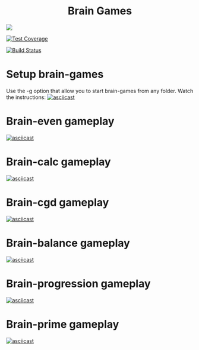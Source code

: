 <h1 align="center">Brain Games</h1>

<a align="center" href="https://codeclimate.com/github/Frank-Kawp/project-lvl1-s340/test_coverage"><img src="https://api.codeclimate.com/v1/badges/56879cd3669d3186baf0/test_coverage" /></a>

[![Test Coverage](https://api.codeclimate.com/v1/badges/56879cd3669d3186baf0/test_coverage)](https://codeclimate.com/github/Frank-Kawp/project-lvl1-s340/test_coverage)

[![Build Status](https://travis-ci.com/Frank-Kawp/project-lvl1-s340.svg?branch=master)](https://travis-ci.com/Frank-Kawp/project-lvl1-s340)


# Setup brain-games
Use the -g option that allow you to start brain-games from any folder. 
Watch the instructions:
[![asciicast](https://asciinema.org/a/9Ss7KDuGL8A2FXa7ZfRwDfK7q.png)](https://asciinema.org/a/9Ss7KDuGL8A2FXa7ZfRwDfK7q?theme=solarized-light)

# Brain-even gameplay
[![asciicast](https://asciinema.org/a/OTtQ2H3P2tWYbxrQqYOhcRsoj.png)](https://asciinema.org/a/OTtQ2H3P2tWYbxrQqYOhcRsoj?theme=solarized-light)

# Brain-calc gameplay
[![asciicast](https://asciinema.org/a/ikPUJPnOoYgJq2nKWeodSl0s8.png)](https://asciinema.org/a/ikPUJPnOoYgJq2nKWeodSl0s8?theme=solarized-light)

# Brain-cgd gameplay 
[![asciicast](https://asciinema.org/a/kDdVpPBISxSZZFM6rbh58EK7m.png)](https://asciinema.org/a/kDdVpPBISxSZZFM6rbh58EK7m?theme=solarized-light)

# Brain-balance gameplay
[![asciicast](https://asciinema.org/a/waJKLDrijxJqduoLaXpRFu0FS.png)](https://asciinema.org/a/waJKLDrijxJqduoLaXpRFu0FS?theme=solarized-light) 

# Brain-progression gameplay
[![asciicast](https://asciinema.org/a/T9sPx0fprAUqGe6UUltnvnRCj.png)](https://asciinema.org/a/T9sPx0fprAUqGe6UUltnvnRCj?theme=solarized-light)

# Brain-prime gameplay
[![asciicast](https://asciinema.org/a/oxSZutU9bUhAZA5NiAzKIWEtJ.png)](https://asciinema.org/a/oxSZutU9bUhAZA5NiAzKIWEtJ?theme=solarized-light)
